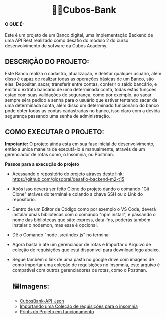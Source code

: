 <h1 align="center"> 💠🏦Cubos-Bank</h1> 

#### O QUE É:
Este é um projeto de um Banco digital, uma implementação Backend de uma API Rest realizado como desafio do módulo 2 do curso desenvolvimento de sofware da Cubos Academy.

## DESCRIÇÃO DO PROJETO:
Este Banco realiza o cadastro, atualização, e deletar qualquer usuário, além disso é capaz de realizar todas as operações básicas de um Banco, são elas:
Depositar, sacar, transferir entre contas, conferir o saldo bancário, e  emitir o extrato bancário de uma determinada conta, todas estas funçoes estao com
suas validações de segurança, como por exemplo, ao sacar sempre séra pedido a senha para o usuário que estiver tentando sacar de uma determinada conta, além disso
um determinado funcionário do banco pode obter todas as contas cadastradas no banco, isso claro com a devida segurança passando uma senha de administração.

## COMO EXECUTAR O PROJETO:
**Impotante:** O projeto ainda esta em sua fase inicial de desenvolvimento, então a unica maneira de executá-lo é  manualmente, através de um gerenciador de rotas como, o Insomnia, ou Postman.

**Passos para a execução do projeto**

- Acessando o repositório do projeto através deste link: <a target="_blank" href="https://github.com/giosobral/desafio-backend-m2-t15">https://github.com/giosobral/desafio-backend-m2-t15</a>
- Após isso deverá ser feito Clone do projeto dando o comando "Git Clone" atráves do terminal e colando a chave SSH ou o Link do repositorio.
- Dentro de um Editor de Código como por exemplo o VS Code, deverá instalar umas bibliotecas com o comando "npm install", e passando o nome das bibliotecas que são: express, data-fns, poderás também instalar o nodemon, mas essa é opcional.
- Dê o Comando "node .src/index.js" no terminal
- Agora basta ir ate um gerenciador de rotas e Importar o Arquivo de coleção de requisições que está disponivel para download logo abaixo.
- Segue também o link de uma pasta no google drive com imagens de como importar uma coleção de requisições no insomnia, este arquivo é compativel com outros gerenciadores de rotas, como o Postman.
   
   ## 🖼️Imagens:
  - <a target="_blank" href="https://drive.google.com/file/d/1bD-D9McoB9SqMQhHdBad9O9U6XUNCT7S/view?usp=drive_link">CubosBank-API-Json</a>
  - <a target="_blank" href="https://drive.google.com/drive/folders/1E88j5APOVGH6xUAAsfxfZd9pV_pIrnkr?usp=drive_link">Importando uma Coleção de requisições para o insomnia</a>
  - <a target="_blank" href="https://drive.google.com/drive/folders/1M1qOER_-HD4b3HrGO83Cy26R8JxvmuWm?usp=drive_link">Prints do Projeto em funcionamento</a>

  






